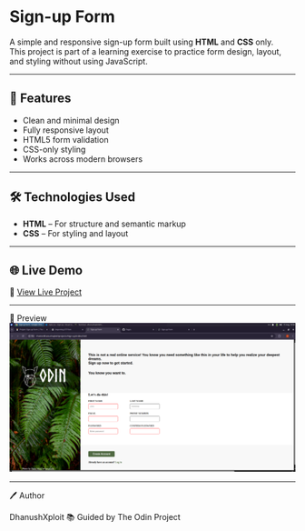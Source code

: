 # Sign-up Form

A simple and responsive sign-up form built using **HTML** and **CSS** only.  
This project is part of a learning exercise to practice form design, layout, and styling without using JavaScript.

---

## 📌 Features
- Clean and minimal design
- Fully responsive layout
- HTML5 form validation
- CSS-only styling
- Works across modern browsers

---

## 🛠️ Technologies Used
- **HTML** – For structure and semantic markup
- **CSS** – For styling and layout

---

## 🌐 Live Demo
🔗 [View Live Project](https://dhanushxploit.github.io/Sign-up-Form/)

---

📸 Preview
![SignUp Screenshot](assets/preview.png) 

---


🖊 Author

DhanushXploit
📚 Guided by The Odin Project

